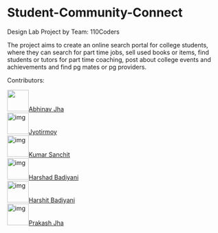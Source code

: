 # Student-Community-Connect
Design Lab Project by Team: 110Coders

The project aims to create an online search portal for college students, where they can search for part time jobs, sell used books or items, find students or tutors for part time coaching, post about college events and achievements and find pg mates or pg providers.

Contributors: 

<a href = "https://github.com/dwij28/"><img src = "https://avatars0.githubusercontent.com/u/15311479?s=400&u=90e56808065e250ae702c5854fe60b9bd706e3d0&v=4" width="50" height="50">Abhinav Jha</a>
<br />
<a href = "https://github.com/Jyotirmoy256/"><img src = "" alt = "img" width="50" height="50">Jyotirmoy</a>
<br />
<a href = "#"><img src = "" alt = "img" width="50" height="50">Kumar Sanchit</a>
<br />
<a href = "#"><img src = "" alt = "img" width="50" height="50">Harshad Badiyani</a>
<br />
<a href = "#"><img src = "" alt = "img" width="50" height="50">Harshit Badiyani</a>
<br />
<a href = "#"><img src = "" alt = "img" width="50" height="50">Prakash Jha</a>
